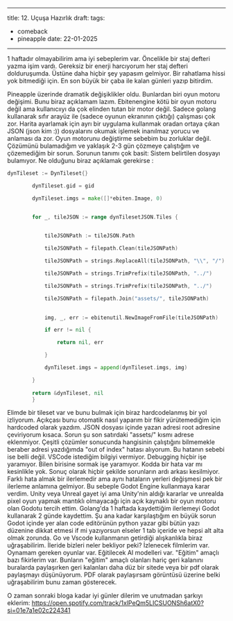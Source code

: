 
---
title: 12. Uçuşa Hazırlık
draft: 
tags:
  - comeback
  - pineapple
date: 22-01-2025
---
1 haftadır olmayabilirim ama iyi sebeplerim var. Öncelikle bir staj defteri yazma işim vardı. Gereksiz bir enerji harcıyorum her staj defteri dolduruşumda. Üstüne daha hiçbir şey yapasım gelmiyor. Bir rahatlama hissi yok bitmediği için. En son  büyük bir çaba ile kalan günleri yazıp bitirdim.

Pineapple üzerinde dramatik değişiklikler oldu. Bunlardan biri oyun motoru değişimi. Bunu biraz açıklamam lazım. Ebitenengine kötü bir oyun motoru değil ama kullanıcııyı da çok elinden tutan bir motor değil. Sadece golang kullanarak sıfır arayüz ile (sadece oyunun ekranının çıktığı) çalışması çok zor. Harita ayarlamak için ayrı bir uygulama kullanmak oradan ortaya çıkan JSON (json kim :)) dosyalarını okumak işlemek inanılmaz yorucu ve anlaması da zor. Oyun motorunu değiştirme sebebim bu zorluklar değil. Çözümünü bulamadığım ve yaklaşık 2-3 gün çözmeye çalıştığım ve çözemediğim bir sorun. Sorunun tanımı çok basit: Sistem belirtilen dosyayı bulamıyor. Ne olduğunu biraz açıklamak gerekirse : 


``` Go
dynTileset := DynTileset{}

        dynTileset.gid = gid

        dynTileset.imgs = make([]*ebiten.Image, 0)


        for _, tileJSON := range dynTilesetJSON.Tiles {

  
            tileJSONPath := tileJSON.Path

            tileJSONPath = filepath.Clean(tileJSONPath)

            tileJSONPath = strings.ReplaceAll(tileJSONPath, "\\", "/")

            tileJSONPath = strings.TrimPrefix(tileJSONPath, "../")

            tileJSONPath = strings.TrimPrefix(tileJSONPath, "../")

            tileJSONPath = filepath.Join("assets/", tileJSONPath)

  
            img, _, err := ebitenutil.NewImageFromFile(tileJSONPath)

            if err != nil {

                return nil, err

            }

            dynTileset.imgs = append(dynTileset.imgs, img)

        }
        
        return &dynTileset, nil
        }

```





 Elimde bir tileset var ve bunu bulmak için biraz hardcodelanmış bir yol izliyorum. Açıkçası bunu otomatik nasıl yaparım bir fikir yürütemediğim için hardcoded olarak yazdım. JSON dosyası içinde yazan adresi root adresine çeviriyorum kısaca. Sorun şu son satırdaki "assets/" kısmı adrese eklenmiyor. Çeşitli çözümler sonucunda hangisinin çalıştığını bilmemekle beraber adresi yazdığımda "out of index" hatası alıyorum. Bu hatanın sebebi ise belli değil. VSCode istediğim bilgiyi vermiyor. Debugging hiçbir işe yaramıyor. Bilen birisine sormak işe yaramıyor. Kodda bir hata var mı kesinlikle yok. Sonuç olarak hiçbir şekilde sorunların ardı arkası kesilmiyor. Farklı hata almak bir ilerlemedir ama aynı hataların yerleri değişmesi pek bir ilerleme anlamına gelmiyor.
 Bu sebeple Godot Engine kullanmaya karar verdim. Unity veya Unreal gayet iyi ama Unity'nin aldığı kararlar ve unrealda pixel oyun yapmak mantıklı olmayacağı için açık kaynaklı bir oyun motoru olan Godotu tercih ettim.
 Golang'da 1 haftada kaydettiğim ilerlemeyi Godot kullanarak 2 günde kaydettim. Şu ana kadar karşılaştığım en büyük sorun Godot içinde yer alan code editörünün python yazar gibi bütün yazı düzenine dikkat etmesi if mi yazıyorsun elseler 1 tab içeride ve hepsi alt alta olmak zorunda. Go ve Vscode kullanmanın getirdiği alışkanlıkla biraz uğraşabilirim.
 İleride bizleri neler bekliyor peki? İzlenecek filmlerim var. Oynamam gereken oyunlar var. Eğitilecek AI modelleri var. "Eğitim" amaçlı bazı fikirlerim var. Bunların "eğitim" amaçlı olanları hariç geri kalanını buralarda paylaşırken geri kalanları daha düz bir sitede veya bir pdf olarak paylaşmayı düşünüyorum. PDF olarak paylaşırsam görüntüsü üzerine belki uğraşabilirim bunu zaman gösterecek. 

 O zaman sonraki bloga kadar iyi günler dilerim ve unutmadan şarkıyı eklerim:
 https://open.spotify.com/track/1xlPeQm5LICSUONSh6atX0?si=01e7a1e02c224341